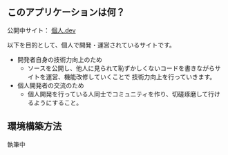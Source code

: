 ## このアプリケーションは何？

公開中サイト：  [個人.dev](https://kojin.dev)

以下を目的として、個人で開発・運営されているサイトです。

- 開発者自身の技術力向上のため
  - ソースを公開し、他人に見られて恥ずかしくないコードを書きながらサイトを運営、機能改修していくことで  技術力向上を行っていきます。
- 個人開発者の交流のため
  - 個人開発を行っている人同士でコミュニティを作り、切磋琢磨して行けるようにすること。
 
## 環境構築方法

執筆中
